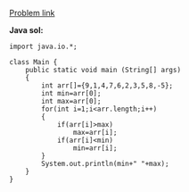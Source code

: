 [Problem link](https://www.geeksforgeeks.org/maximum-and-minimum-in-an-array/)

**Java sol:**

```
import java.io.*;

class Main {
	public static void main (String[] args) 
	{
		int arr[]={9,1,4,7,6,2,3,5,8,-5};
		int min=arr[0];
		int max=arr[0];
		for(int i=1;i<arr.length;i++)
		{
		    if(arr[i]>max)
		        max=arr[i];
	        if(arr[i]<min)
	            min=arr[i];
		}
		System.out.println(min+" "+max);
	}
}
```